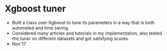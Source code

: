 # Xgboost tuner
- Built a class over Xgboost to tune its parameters in a way that is both automated and time saving.
- Considered many articles and tutorials in my implementation, also tested the tuner on different datasets and
got satisfying scores.
- Nov'17
